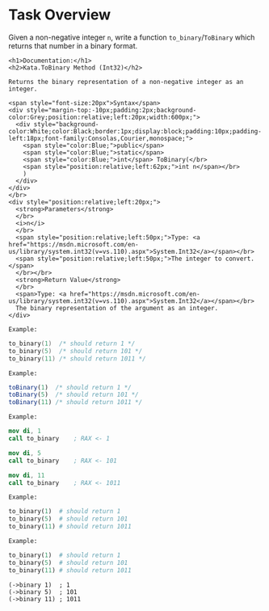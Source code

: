 # Task Overview

Given a non-negative integer `n`, write a function `to_binary`/`ToBinary` which returns that number in a binary format.

<!-- C# documentation -->
```if:csharp
<h1>Documentation:</h1>
<h2>Kata.ToBinary Method (Int32)</h2>

Returns the binary representation of a non-negative integer as an integer.

<span style="font-size:20px">Syntax</span>
<div style="margin-top:-10px;padding:2px;background-color:Grey;position:relative;left:20px;width:600px;">
  <div style="background-color:White;color:Black;border:1px;display:block;padding:10px;padding-left:18px;font-family:Consolas,Courier,monospace;">
    <span style="color:Blue;">public</span>
    <span style="color:Blue;">static</span>
    <span style="color:Blue;">int</span> ToBinary(</br>
    <span style="position:relative;left:62px;">int n</span></br>
    )
  </div>
</div>
</br>
<div style="position:relative;left:20px;">
  <strong>Parameters</strong>
  </br>
  <i>n</i>
  </br>
  <span style="position:relative;left:50px;">Type: <a href="https://msdn.microsoft.com/en-us/library/system.int32(v=vs.110).aspx">System.Int32</a></span></br>
  <span style="position:relative;left:50px;">The integer to convert.</span>
  </br></br>
  <strong>Return Value</strong>
  </br>
  <span>Type: <a href="https://msdn.microsoft.com/en-us/library/system.int32(v=vs.110).aspx">System.Int32</a></span></br>
  The binary representation of the argument as an integer.
</div>
```
<!-- end C# documentation -->

<!-- C -->
```if:c
Example:
```
```c
to_binary(1)  /* should return 1 */
to_binary(5)  /* should return 101 */
to_binary(11) /* should return 1011 */
```
<!-- end of C -->

<!-- Javascript-->
```if:javascript
Example:
```
```javascript
toBinary(1)  /* should return 1 */
toBinary(5)  /* should return 101 */
toBinary(11) /* should return 1011 */
```
<!-- end of Javascript -->

<!-- NASM -->
```if:nasm
Example:
```
```nasm
mov di, 1
call to_binary    ; RAX <- 1

mov di, 5
call to_binary    ; RAX <- 101

mov di, 11
call to_binary    ; RAX <- 1011
```
<!-- end of NASM -->

<!-- Python -->
```if:Python
Example:
```
```python
to_binary(1)  # should return 1 
to_binary(5)  # should return 101
to_binary(11) # should return 1011
```
<!-- end of Python -->

<!-- Ruby-->
```if:ruby
Example:
```
```ruby
to_binary(1)  # should return 1
to_binary(5)  # should return 101
to_binary(11) # should return 1011
```
<!-- end of Ruby -->

<!-- Racket-->
```racket
(->binary 1)  ; 1
(->binary 5)  ; 101
(->binary 11) ; 1011
```
<!-- end of Racket -->

